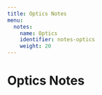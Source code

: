 ```yaml
---
title: Optics Notes
menu:
  notes:
    name: Optics
    identifier: notes-optics
    weight: 20
---
```

# Optics Notes